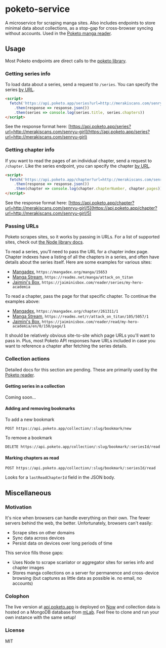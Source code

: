 # poketo-service

A microservice for scraping manga sites. Also includes endpoints to store minimal data about collections, as a stop-gap for cross-browser syncing without accounts. Used in the [Poketo manga reader](https://poketo.app).

## Usage

Most Poketo endpoints are direct calls to the [poketo library](https://github.com/poketo/lib).

### Getting series info

To load data about a series, send a request to `/series`. You can specify the series [by URL](#passing-urls).

```html
<script>
  fetch('https://api.poketo.app/series?url=http://merakiscans.com/senryu-girl')
    .then(response => response.json())
    .then(series => console.log(series.title, series.chapters))
</script>
```

See the response format here: [https://api.poketo.app/series?url=http://merakiscans.com/senryu-girl](https://api.poketo.app/series?url=http://merakiscans.com/senryu-girl)

### Getting chapter info

If you want to read the pages of an individual chapter, send a request to `/chapter`. Like the series endpoint, you can specify the chapter [by URL](#passing-urls).

```html
<script>
  fetch('https://api.poketo.app/chapter?url=http://merakiscans.com/senryu-girl/5')
    .then(response => response.json())
    .then(chapter => console.log(chapter.chapterNumber, chapter.pages))
</script>
```

See the response format here: [https://api.poketo.app/chapter?url=http://merakiscans.com/senryu-girl/5](https://api.poketo.app/chapter?url=http://merakiscans.com/senryu-girl/5)

### Passing URLs

Poketo scrapes sites, so it works by passing in URLs. For a list of supported sites, check out [the Node library docs](https://github.com/poketo/node).

To read a series, you'll need to pass the URL for a chapter index page. Chapter indexes have a listing of all the chapters in a series, and often have details about the series itself. Here are some examples for various sites:

- [Mangadex](https://mangadex.org/manga/15653/dragon-ball-super), `https://mangadex.org/manga/15653`
- [Manga Stream](https://readms.net/manga/attack_on_titan), `https://readms.net/manga/attack_on_titan`
- [Jaimini's Box](https://jaiminisbox.com/reader/series/my-hero-academia), `https://jaiminisbox.com/reader/series/my-hero-academia`

To read a chapter, pass the page for that specific chapter. To continue the examples above:

- [Mangadex](https://mangadex.org/chapter/261311/1), `https://mangadex.org/chapter/261311/1`
- [Manga Stream](https://readms.net/r/attack_on_titan/105/5057/1), `https://readms.net/r/attack_on_titan/105/5057/1`
- [Jaimini's Box](https://jaiminisbox.com/reader/read/my-hero-academia/en/0/150/page/1), `https://jaiminisbox.com/reader/read/my-hero-academia/en/0/150/page/1`

It should be relatively obvious site-to-site which page URLs you'll want to pass in. Plus, most Poketo API responses have URLs included in case you want to reference a chapter after fetching the series details.

### Collection actions

Detailed docs for this section are pending. These are primarily used by the [Poketo reader](https://poketo.app).

#### Getting series in a collection

Coming soon...

#### Adding and removing bookmarks

To add a new bookmark

```
POST https://api.poketo.app/collection/:slug/bookmark/new
```

To remove a bookmark

```
DELETE https://api.poketo.app/collection/:slug/bookmark/:seriesId/read
```

#### Marking chapters as read

```
POST https://api.poketo.app/collection/:slug/bookmark/:seriesId/read
```

Looks for a `lastReadChapterId` field in the JSON body.

## Miscellaneous

### Motivation

It's nice when browsers can handle everything on their own. The fewer servers behind the web, the better. Unfortunately, browsers can't easily:

- Scrape sites on other domains
- Sync data across devices
- Persist data on devices over long periods of time

This service fills those gaps:

- Uses Node to scrape scanlator or aggregator sites for series info and chapter images
- Stores manga collections on a server for permanence and cross-device browsing (but captures as little data as possible ie. no email, no accounts)

### Colophon

The live version at [api.poketo.app](https://api.poketo.app) is deployed on [Now](https://now.sh) and collection data is hosted on a MongoDB database from [mLab](https://mlab.com). Feel free to clone and run your own instance with the same setup!

### License

MIT
